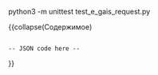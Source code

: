 python3 -m unittest test_e_gais_request.py

<!-- #region(collapsed) [NAME] -->
{{collapse(Содержимое)
<pre><code class='json'>
-- JSON code here --
</code></pre>
}}
<!-- #endregion --> 